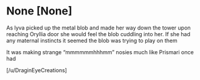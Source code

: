 # None [None]
As lyva picked up the metal blob and made her way down the tower upon reaching Oryllia door she would feel the blob cuddling into her. If she had any maternal instincts it seemed the blob was trying to play on them 

It was making strange “mmmmmmhhhmm” nosies much like Prismari once had 

[/u/DraginEyeCreations]
